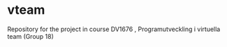 # vteam
Repository for the project in course DV1676 , Programutveckling i virtuella team (Group 18)
